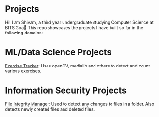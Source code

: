 # Projects
Hi! I am Shivam, a third year undergraduate studying Computer Science at BITS Goa🌴
This repo showcases the projects I have built so far in the following domains:

# ML/Data Science Projects
[Exercise Tracker](https://github.com/axlrpro/exercise_tracker): Uses openCV, medialib and others to detect and count various exercises.

# Information Security Projects
[File Integrity Manager](https://github.com/axlrpro/file-integrity-manager): Used to detect any changes to files in a folder. Also detects newly created files and deleted files.
